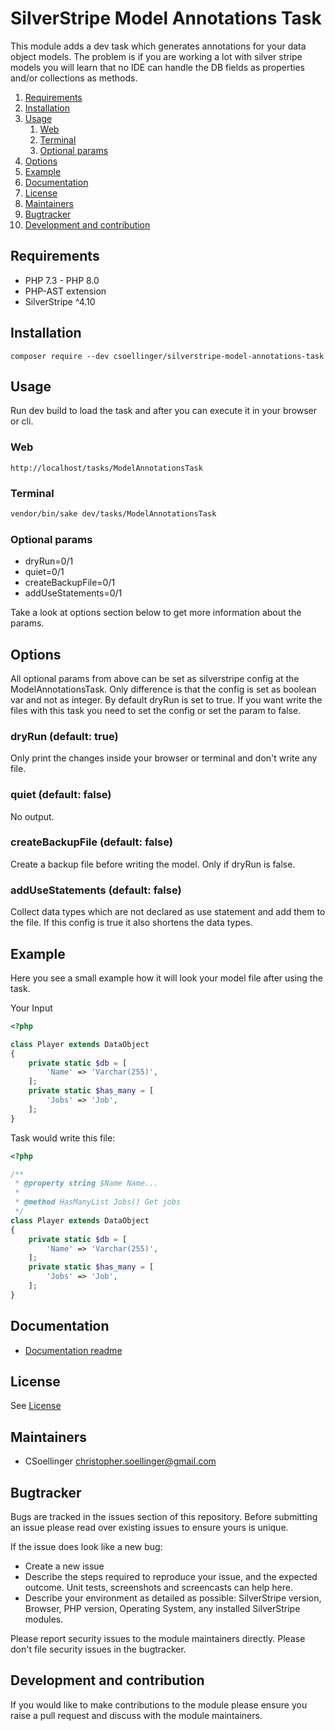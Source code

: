 # SilverStripe Model Annotations Task

This module adds a dev task which generates annotations for your data object models. The problem is if you are working a lot with silver stripe models you will learn that no IDE can handle the DB fields as properties and/or collections as methods.

1. [Requirements](#requirements)
2. [Installation](#installation)
3. [Usage](#usage)
   1. [Web](#web)
   2. [Terminal](#terminal)
   3. [Optional params](#optional-params)
4. [Options](#options)
5. [Example](#example)
6. [Documentation](#documentation)
7. [License](#license)
8. [Maintainers](#maintainers)
9. [Bugtracker](#bugtracker)
10. [Development and contribution](#development-and-contribution)

## Requirements

* PHP 7.3 - PHP 8.0
* PHP-AST extension
* SilverStripe ^4.10

## Installation

```
composer require --dev csoellinger/silverstripe-model-annotations-task
```

## Usage

Run dev build to load the task and after you can execute it in your browser or cli.

### Web

```
http://localhost/tasks/ModelAnnotationsTask
```

### Terminal

```bash
vendor/bin/sake dev/tasks/ModelAnnotationsTask
```

### Optional params
* dryRun=0/1
* quiet=0/1
* createBackupFile=0/1
* addUseStatements=0/1

Take a look at options section below to get more information about the params.

## Options

All optional params from above can be set as silverstripe config at the ModelAnnotationsTask. Only difference is that the config is set as boolean var and not as integer. By default dryRun is set to true. If you want write the files with this task you need to set the config or set the param to false.

### dryRun (default: true)

Only print the changes inside your browser or terminal and don't write any file.

### quiet (default: false)

No output.

### createBackupFile (default: false)

Create a backup file before writing the model. Only if dryRun is false.

### addUseStatements (default: false)

Collect data types which are not declared as use statement and add them to the file. If this config is true it also shortens the data types.

## Example

Here you see a small example how it will look your model file after using the task.

Your Input
```php
<?php

class Player extends DataObject
{
    private static $db = [
        'Name' => 'Varchar(255)',
    ];
    private static $has_many = [
        'Jobs' => 'Job',
    ];
}
```

Task would write this file:
```php
<?php

/**
 * @property string $Name Name...
 *
 * @method HasManyList Jobs() Get jobs
 */
class Player extends DataObject
{
    private static $db = [
        'Name' => 'Varchar(255)',
    ];
    private static $has_many = [
        'Jobs' => 'Job',
    ];
}
```

## Documentation
 * [Documentation readme](docs/en/index.md)

## License
See [License](LICENSE.md)

## Maintainers
 * CSoellinger <christopher.soellinger@gmail.com>

## Bugtracker
Bugs are tracked in the issues section of this repository. Before submitting an issue please read over
existing issues to ensure yours is unique.

If the issue does look like a new bug:

 - Create a new issue
 - Describe the steps required to reproduce your issue, and the expected outcome. Unit tests, screenshots
 and screencasts can help here.
 - Describe your environment as detailed as possible: SilverStripe version, Browser, PHP version,
 Operating System, any installed SilverStripe modules.

Please report security issues to the module maintainers directly. Please don't file security issues in the bugtracker.

## Development and contribution
If you would like to make contributions to the module please ensure you raise a pull request and discuss with the module maintainers.
